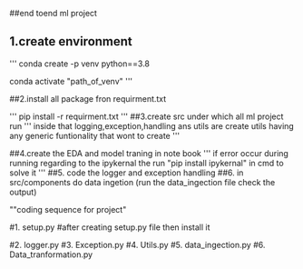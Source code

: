 ##end toend ml project
## 1.create environment

''' conda create -p venv python==3.8

conda activate "path_of_venv"
 '''

##2.install all package fron requirment.txt

''' pip install -r requirment.txt '''
##3.create src under which all ml project run
''' inside that logging,exception,handling ans utils are create utils having any generic funtionality that wont to create '''

##4.create the EDA and model traning in note book
''' if error occur during running regarding to the ipykernal the run "pip install ipykernal" in cmd to solve it '''
##5. code the logger and exception handling
##6. in src/components do data ingetion (run the data_ingection file check the output)


""coding sequence for project"

#1. setup.py
#after creating setup.py file then install it

#2. logger.py
#3. Exception.py
#4. Utils.py
#5. data_ingection.py
#6. Data_tranformation.py
